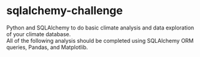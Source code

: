 # sqlalchemy-challenge

Python and SQLAlchemy to do basic climate analysis and data exploration of your climate database.</br>
All of the following analysis should be completed using SQLAlchemy ORM queries, Pandas, and Matplotlib. </br>

